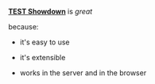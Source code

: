 [**TEST Showdown**](http://www.showdownjs.com) is *great*

because:

- it\'s easy to use
  
- it\'s extensible
  
- works in the server and in the browser